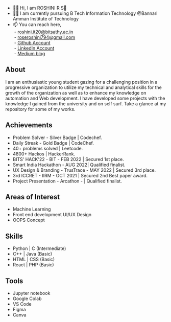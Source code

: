 * 👩‍💻 Hi, I am ROSHINI R S👋
* 👩‍🎓 I am currently pursuing B Tech Information Technology @Bannari Amman Institute of Technology
* 📫 You can reach here, <br>
      &nbsp;- roshini.it20@bitsathy.ac.in<br>
      &nbsp;- roseroshini794@gmail.com<br>
      &nbsp;- [Github Account](https://github.com/roshini-it20)<br>
      &nbsp;- [LinkedIn Account](https://www.linkedin.com/in/roshini-r-s-852967200/)<br>
      &nbsp;- [Medium blog](https://medium.com/@ROSHINIRS)<br>
## About
I am an enthusiastic young student gazing for a challenging position in a progressive organization to utilize my technical and analytical skills for the growth of the organization as well as to enhance my knowledge on automation and Web development. I have developed some projects with the knowledge I gained from the university and on self surf. Take a glance at my repository for some of my works.
## Achievements
- Problem Solver - Silver Badge | Codechef.
- Daily Streak - Gold Badge | CodeChef.
- 40+ problems solved | Leetcode.
- 4800+ Hackos | HackerRank.
- BITS' HACK'22 - BIT - FEB 2022 | Secured 1st place.
- Smart India Hackathon - AUG 2022| Qualified finalist.
- UX Design & Branding - TrusTrace - MAY 2022 | Secured 3rd place.
- 3rd ICCRET - IIRM - OCT 2021 | Secured 2nd Best paper award.
- Project Presentation - Arcathon - | Qualified finalist.
## Areas of Interest
- Machine Learning
- Front end development UI/UX Design
- OOPS Concept
## Skills
- Python | C (Intermediate)
- C++ | Java (Basic)
- HTML | CSS (Basic)
- React | PHP (Basic)
## Tools
- Jupyter notebook
- Google Colab
- VS Code
- Figma
- Canva
